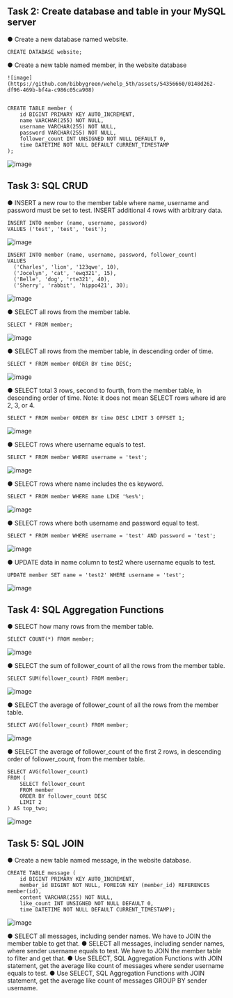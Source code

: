 ## Task 2: Create database and table in your MySQL server

● Create a new database named website.
```
CREATE DATABASE website;
```
● Create a new table named member, in the website database
```
![image](https://github.com/bibbygreen/wehelp_5th/assets/54356660/0148d262-df96-469b-bf4a-c986c05ca908)


CREATE TABLE member (
    id BIGINT PRIMARY KEY AUTO_INCREMENT,
    name VARCHAR(255) NOT NULL,
    username VARCHAR(255) NOT NULL,
    password VARCHAR(255) NOT NULL,
    follower_count INT UNSIGNED NOT NULL DEFAULT 0,
    time DATETIME NOT NULL DEFAULT CURRENT_TIMESTAMP
);
```
![image](https://github.com/bibbygreen/wehelp_5th/assets/54356660/467b6405-245a-47a8-9dbb-aa6cf00a1f86)


## Task 3: SQL CRUD

● INSERT a new row to the member table where name, username and password must
be set to test. INSERT additional 4 rows with arbitrary data.
```
INSERT INTO member (name, username, password) 
VALUES ('test', 'test', 'test');
```
![image](https://github.com/bibbygreen/wehelp_5th/assets/54356660/fed7feb1-9ddb-4051-81f7-da8005d29e7f)


```
INSERT INTO member (name, username, password, follower_count)
VALUES
  ('Charles', 'lion', '123qwe', 10),
  ('Jocelyn', 'cat', 'ewq321', 15),
  ('Belle', 'dog', 'rte321', 40),
  ('Sherry', 'rabbit', 'hippo421', 30);
```
![image](https://github.com/bibbygreen/wehelp_5th/assets/54356660/013b6987-dbcd-4fab-b7e0-38f2ef6566a7)


● SELECT all rows from the member table.
```
SELECT * FROM member;
```
![image](https://github.com/bibbygreen/wehelp_5th/assets/54356660/eccb539a-8e51-45b4-8572-4ae61c87a00a)


● SELECT all rows from the member table, in descending order of time.
```
SELECT * FROM member ORDER BY time DESC;
```
![image](https://github.com/bibbygreen/wehelp_5th/assets/54356660/e7ac2a66-2f18-4d35-aadb-1f512aba35be)


● SELECT total 3 rows, second to fourth, from the member table, in descending order
of time. Note: it does not mean SELECT rows where id are 2, 3, or 4.
```
SELECT * FROM member ORDER BY time DESC LIMIT 3 OFFSET 1;
```
![image](https://github.com/bibbygreen/wehelp_5th/assets/54356660/9a0f9475-bb73-46ea-950a-648b9bebeea6)


● SELECT rows where username equals to test.
```
SELECT * FROM member WHERE username = 'test';
```
![image](https://github.com/bibbygreen/wehelp_5th/assets/54356660/1fe89ef3-dc0c-415b-8306-fd30c730c904)


● SELECT rows where name includes the es keyword.
```
SELECT * FROM member WHERE name LIKE '%es%';
```
![image](https://github.com/bibbygreen/wehelp_5th/assets/54356660/31c6f982-0c78-4c24-93cf-4333394f5630)


● SELECT rows where both username and password equal to test.
```
SELECT * FROM member WHERE username = 'test' AND password = 'test';
```
![image](https://github.com/bibbygreen/wehelp_5th/assets/54356660/7b1c6570-2d45-4dd4-830b-545859b3218f)


● UPDATE data in name column to test2 where username equals to test.
```
UPDATE member SET name = 'test2' WHERE username = 'test';
```
![image](https://github.com/bibbygreen/wehelp_5th/assets/54356660/eaa2f481-b196-4f07-a5f3-cf80a9ffa79e)


## Task 4: SQL Aggregation Functions

● SELECT how many rows from the member table.
```
SELECT COUNT(*) FROM member;
```
![image](https://github.com/bibbygreen/wehelp_5th/assets/54356660/ff4fcad3-7201-421f-881f-8c5f6d978285)


● SELECT the sum of follower_count of all the rows from the member table.
```
SELECT SUM(follower_count) FROM member;
```
![image](https://github.com/bibbygreen/wehelp_5th/assets/54356660/0b064547-426a-47d8-ac55-84b0a717b853)


● SELECT the average of follower_count of all the rows from the member table.
```
SELECT AVG(follower_count) FROM member;
```
![image](https://github.com/bibbygreen/wehelp_5th/assets/54356660/a99dd5e5-13a9-4427-a542-c21247016c33)


● SELECT the average of follower_count of the first 2 rows, in descending order of
follower_count, from the member table.
```
SELECT AVG(follower_count) 
FROM (
    SELECT follower_count 
    FROM member 
    ORDER BY follower_count DESC 
    LIMIT 2
) AS top_two;
```
![image](https://github.com/bibbygreen/wehelp_5th/assets/54356660/a48311f3-d30d-45f6-ad2e-608f7f426b90)


## Task 5: SQL JOIN

● Create a new table named message, in the website database.
```
CREATE TABLE message (
    id BIGINT PRIMARY KEY AUTO_INCREMENT,
    member_id BIGINT NOT NULL, FOREIGN KEY (member_id) REFERENCES member(id),
    content VARCHAR(255) NOT NULL,
    like_count INT UNSIGNED NOT NULL DEFAULT 0,
    time DATETIME NOT NULL DEFAULT CURRENT_TIMESTAMP);
```
![image](https://github.com/bibbygreen/wehelp_5th/assets/54356660/e73df384-564e-403f-a402-6cff716a88e1)


● SELECT all messages, including sender names. We have to JOIN the member table
to get that.
● SELECT all messages, including sender names, where sender username equals to
test. We have to JOIN the member table to filter and get that.
● Use SELECT, SQL Aggregation Functions with JOIN statement, get the average like
count of messages where sender username equals to test.
● Use SELECT, SQL Aggregation Functions with JOIN statement, get the average like
count of messages GROUP BY sender username.
